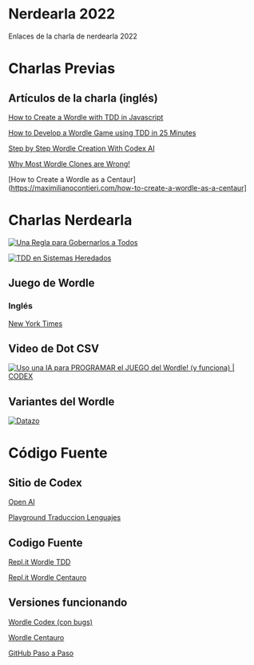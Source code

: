 # Nerdearla 2022

Enlaces de la charla de nerdearla 2022

# Charlas Previas

## Artículos de la charla (inglés)

[How to Create a Wordle with TDD in Javascript](https://maximilianocontieri.com/how-to-create-a-wordle-with-tdd-in-javascript)

[How to Develop a Wordle Game using TDD in 25 Minutes](https://maximilianocontieri.com/how-to-develop-a-wordle-game-using-tdd-in-25-minutes)

[Step by Step Wordle Creation With Codex AI](https://maximilianocontieri.com/step-by-step-wordle-creation-with-codex-ai)

[Why Most Wordle Clones are Wrong!](https://jonahlawrence.hashnode.dev/why-most-wordle-clones-are-wrong)

[How to Create a Wordle as a Centaur](https://maximilianocontieri.com/how-to-create-a-wordle-as-a-centaur]

# Charlas Nerdearla

[![Una Regla para Gobernarlos a Todos](https://img.youtube.com/vi/A0ZjnGN8DIs/sddefault.jpg)](https://youtu.be/A0ZjnGN8DIs) 

[![TDD en Sistemas Heredados](https://img.youtube.com/vi/0cc9faVOx9M/sddefault.jpg)](https://youtu.be/0cc9faVOx9M) 

## Juego de Wordle 

### Inglés

[New York Times](https://www.nytimes.com/games/wordle/index.html)

## Video de Dot CSV

[![Uso una IA para PROGRAMAR el JUEGO del Wordle! (y funciona) | CODEX](https://img.youtube.com/vi/FQqwynsDs7A/sddefault.jpg)](https://youtu.be/FQqwynsDs7AA) 

## Variantes del Wordle

[![Datazo](https://img.youtube.com/vi/MoFpmG5sKW4/sddefault.jpg)](https://youtu.be/MoFpmG5sKW4) 

# Código Fuente

## Sitio de Codex

[Open AI](https://beta.openai.com/)

[Playground Traduccion Lenguajes](https://beta.openai.com/playground/p/default-js-to-py?model=code-davinci-002)

## Codigo Fuente

[Repl.it Wordle TDD](https://replit.com/@mcsee/Wordle-TDD)

[Repl.it Wordle Centauro](https://replit.com/@mcsee/Centaur-TDD)

## Versiones funcionando

[Wordle Codex (con bugs)](https://mcsee.github.io/wordle/DotCSV/)

[Wordle Centauro](https://mcsee.github.io/wordle/Centaur)

[GitHub Paso a Paso](https://github.com/mcsee/Software-Design-Articles/blob/main/Articles/Wordle/Step%20by%20Step%20Wordle%20Creation%20With%20Codex%20AI/readme.md)
